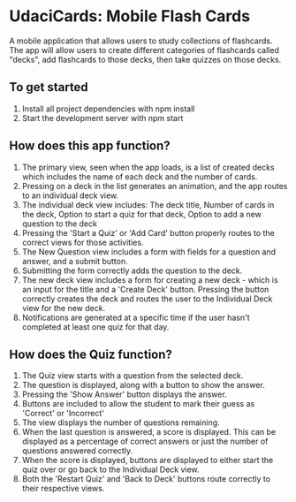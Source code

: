 # UdaciCards: Mobile Flash Cards
A mobile application that allows users to study collections of flashcards. 
The app will allow users to create different categories of flashcards called "decks", add flashcards to those decks, then take quizzes on those decks.

## To get started
1. Install all project dependencies with npm install
2. Start the development server with npm start

## How does this app function?
1. The primary view, seen when the app loads, is a list of created decks which includes the name of each deck and the number of cards.
2. Pressing on a deck in the list generates an animation, and the app routes to an individual deck view.
3. The individual deck view includes: The deck title, Number of cards in the deck, Option to start a quiz for that deck, Option to add a new question to the deck
4. Pressing the 'Start a Quiz' or 'Add Card' button properly routes to the correct views for those activities.
5. The New Question view includes a form with fields for a question and answer, and a submit button.
6. Submitting the form correctly adds the question to the deck.
7. The new deck view includes a form for creating a new deck - which is an input for the title and a 'Create Deck' button. Pressing the button correctly creates the deck and routes the user to the Individual Deck view for the new deck.
8. Notifications are generated at a specific time if the user hasn't completed at least one quiz for that day.

## How does the Quiz function?
1. The Quiz view starts with a question from the selected deck.
2. The question is displayed, along with a button to show the answer.
3. Pressing the 'Show Answer' button displays the answer.
4. Buttons are included to allow the student to mark their guess as 'Correct' or 'Incorrect'
5. The view displays the number of questions remaining.
6. When the last question is answered, a score is displayed. This can be displayed as a percentage of correct answers or just the number of questions answered correctly.
7. When the score is displayed, buttons are displayed to either start the quiz over or go back to the Individual Deck view.
8. Both the 'Restart Quiz' and 'Back to Deck' buttons route correctly to their respective views.
